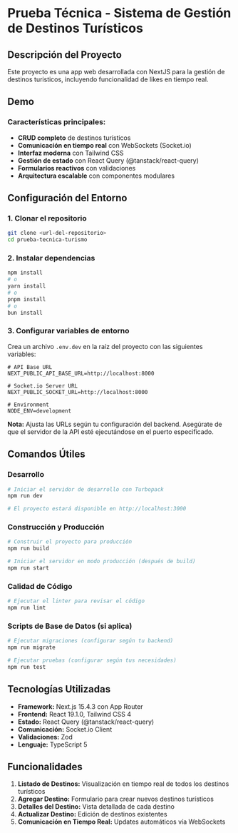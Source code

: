 # Prueba Técnica - Sistema de Gestión de Destinos Turísticos

## Descripción del Proyecto

Este proyecto es una app web desarrollada con NextJS para la gestión de destinos turisticos, incluyendo funcionalidad de likes en tiempo real.

## Demo

### Características principales:

- **CRUD completo** de destinos turísticos
- **Comunicación en tiempo real** con WebSockets (Socket.io)
- **Interfaz moderna** con Tailwind CSS
- **Gestión de estado** con React Query (@tanstack/react-query)
- **Formularios reactivos** con validaciones
- **Arquitectura escalable** con componentes modulares

## Configuración del Entorno

### 1. Clonar el repositorio

```bash
git clone <url-del-repositorio>
cd prueba-tecnica-turismo
```

### 2. Instalar dependencias

```bash
npm install
# o
yarn install
# o
pnpm install
# o
bun install
```

### 3. Configurar variables de entorno

Crea un archivo `.env.dev` en la raíz del proyecto con las siguientes variables:

```env
# API Base URL
NEXT_PUBLIC_API_BASE_URL=http://localhost:8000

# Socket.io Server URL
NEXT_PUBLIC_SOCKET_URL=http://localhost:8000

# Environment
NODE_ENV=development
```

**Nota:** Ajusta las URLs según tu configuración del backend. Asegúrate de que el servidor de la API esté ejecutándose en el puerto especificado.

## Comandos Útiles

### Desarrollo

```bash
# Iniciar el servidor de desarrollo con Turbopack
npm run dev

# El proyecto estará disponible en http://localhost:3000
```

### Construcción y Producción

```bash
# Construir el proyecto para producción
npm run build

# Iniciar el servidor en modo producción (después de build)
npm run start
```

### Calidad de Código

```bash
# Ejecutar el linter para revisar el código
npm run lint
```

### Scripts de Base de Datos (si aplica)

```bash
# Ejecutar migraciones (configurar según tu backend)
npm run migrate

# Ejecutar pruebas (configurar según tus necesidades)
npm run test
```

## Tecnologías Utilizadas

- **Framework:** Next.js 15.4.3 con App Router
- **Frontend:** React 19.1.0, Tailwind CSS 4
- **Estado:** React Query (@tanstack/react-query)
- **Comunicación:** Socket.io Client
- **Validaciones:** Zod
- **Lenguaje:** TypeScript 5

## Funcionalidades

1. **Listado de Destinos:** Visualización en tiempo real de todos los destinos turísticos
2. **Agregar Destino:** Formulario para crear nuevos destinos turísticos
3. **Detalles del Destino:** Vista detallada de cada destino
4. **Actualizar Destino:** Edición de destinos existentes
5. **Comunicación en Tiempo Real:** Updates automáticos vía WebSockets
